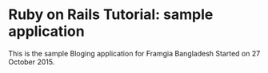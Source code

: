 # Ruby on Rails Tutorial: sample application

This is the sample Bloging application for Framgia Bangladesh Started on 27 October 2015.
